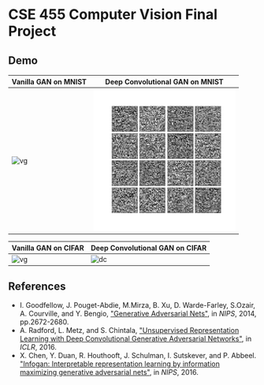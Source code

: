 # CSE 455 Computer Vision Final Project

## Demo

| Vanilla GAN on MNIST | Deep Convolutional GAN on MNIST |
| -------------------- | ------------------------------- |
| ![vg](assets/Vanilla.gif) |    ![dc](assets/DCGAN.gif) |


| Vanilla GAN on CIFAR | Deep Convolutional GAN on CIFAR |
| -------------------- | ------------------------------- |
| ![vg](assets/cifar_vanilla.gif) |    ![dc](assets/cifar_dcgan.gif) |

## References

* I. Goodfellow, J. Pouget-Abdie, M.Mirza, B. Xu, D. Warde-Farley, S.Ozair, A. Courville, and Y. Bengio,
    ["Generative Adversarial Nets"](https://arxiv.org/abs/1406.2661), in _NIPS_, 2014, pp.2672-2680.
* A. Radford, L. Metz, and S. Chintala, ["Unsupervised Representation Learning with
    Deep Convolutional Generative Adversarial Networks"](https://arxiv.org/abs/1511.06434), in _ICLR_, 2016.
* X. Chen, Y. Duan, R. Houthooft, J. Schulman, I. Sutskever, and P. Abbeel. ["Infogan: Interpretable
    representation learning by information maximizing generative adversarial nets"](https://arxiv.org/abs/1606.03657), in _NIPS_, 2016.